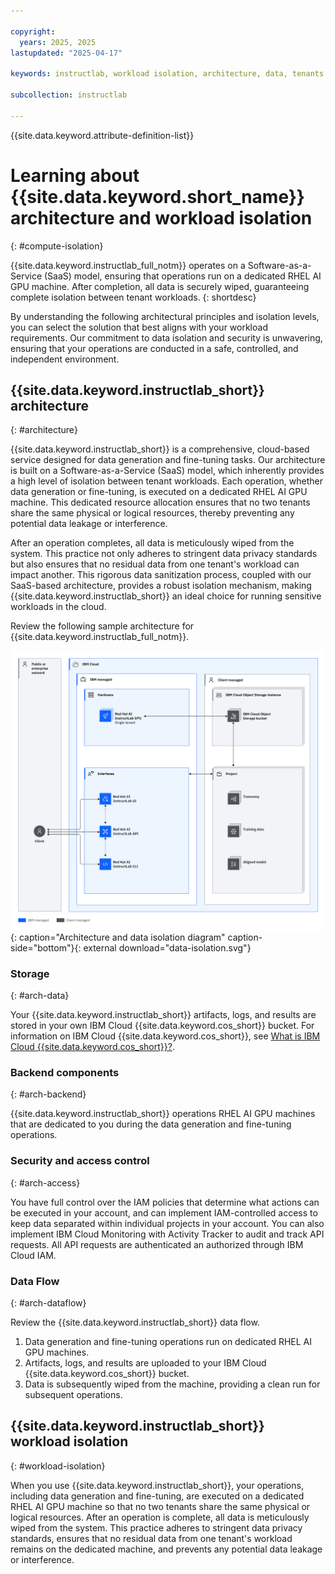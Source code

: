 ```yaml
---

copyright:
  years: 2025, 2025
lastupdated: "2025-04-17"

keywords: instructlab, workload isolation, architecture, data, tenants

subcollection: instructlab

---
```


{{site.data.keyword.attribute-definition-list}}

# Learning about {{site.data.keyword.short_name}} architecture and workload isolation
{: #compute-isolation}


{{site.data.keyword.instructlab_full_notm}} operates on a Software-as-a-Service (SaaS) model, ensuring that operations run on a dedicated RHEL AI GPU machine. After completion, all data is securely wiped, guaranteeing complete isolation between tenant workloads.
{: shortdesc}

By understanding the following architectural principles and isolation levels, you can select the solution that best aligns with your workload requirements. Our commitment to data isolation and security is unwavering, ensuring that your operations are conducted in a safe, controlled, and independent environment.

## {{site.data.keyword.instructlab_short}} architecture
{: #architecture}

{{site.data.keyword.instructlab_short}} is a comprehensive, cloud-based service designed for data generation and fine-tuning tasks. Our architecture is built on a Software-as-a-Service (SaaS) model, which inherently provides a high level of isolation between tenant workloads. Each operation, whether data generation or fine-tuning, is executed on a dedicated RHEL AI GPU machine. This dedicated resource allocation ensures that no two tenants share the same physical or logical resources, thereby preventing any potential data leakage or interference.

After an operation completes, all data is meticulously wiped from the system. This practice not only adheres to stringent data privacy standards but also ensures that no residual data from one tenant's workload can impact another. This rigorous data sanitization process, coupled with our SaaS-based architecture, provides a robust isolation mechanism, making {{site.data.keyword.instructlab_short}} an ideal choice for running sensitive workloads in the cloud.


Review the following sample architecture for {{site.data.keyword.instructlab_full_notm}}.  

![{{site.data.keyword.instructlab_short}} architecture and data isolation diagram](images/data-isolation.svg "{{site.data.keyword.instructlab_short}} architecture and data isolation diagram"){: caption="Architecture and data isolation diagram" caption-side="bottom"}{: external download="data-isolation.svg"}


### Storage
{: #arch-data}

Your {{site.data.keyword.instructlab_short}} artifacts, logs, and results are stored in your own IBM Cloud {{site.data.keyword.cos_short}} bucket. For information on IBM Cloud {{site.data.keyword.cos_short}}, see [What is IBM Cloud {{site.data.keyword.cos_short}}?](/docs/cloud-object-storage?topic=cloud-object-storage-about-cloud-object-storage).


### Backend components
{: #arch-backend}

{{site.data.keyword.instructlab_short}} operations RHEL AI GPU machines that are dedicated to you during the data generation and fine-tuning operations. 

### Security and access control
{: #arch-access}

You have full control over the IAM policies that determine what actions can be executed in your account, and can implement IAM-controlled access to keep data separated within individual projects in your account. You can also implement IBM Cloud Monitoring with Activity Tracker to audit and track API requests. All API requests are authenticated an authorized through IBM Cloud IAM. 

### Data Flow
{: #arch-dataflow}

Review the {{site.data.keyword.instructlab_short}} data flow. 

1. Data generation and fine-tuning operations run on dedicated RHEL AI GPU machines.
2. Artifacts, logs, and results are uploaded to your IBM Cloud {{site.data.keyword.cos_short}} bucket.
3. Data is subsequently wiped from the machine, providing a clean run for subsequent operations. 

## {{site.data.keyword.instructlab_short}} workload isolation
{: #workload-isolation}

When you use {{site.data.keyword.instructlab_short}}, your operations, including data generation and fine-tuning, are executed on a dedicated RHEL AI GPU machine so that no two tenants share the same physical or logical resources. After an operation is complete, all data is meticulously wiped from the system. This practice adheres to stringent data privacy standards, ensures that no residual data from one tenant's workload remains on the dedicated machine, and prevents any potential data leakage or interference. 
